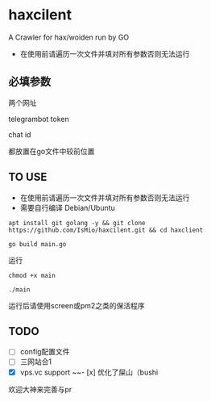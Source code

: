 # haxcilent
A Crawler for hax/woiden run by GO 

- 在使用前请遍历一次文件并填对所有参数否则无法运行

## 必填参数
  
  两个网址
  
  telegrambot token
  
  chat id
  
  都放置在go文件中较前位置

## TO USE
- 在使用前请遍历一次文件并填对所有参数否则无法运行
- 需要自行编译
Debian/Ubuntu
```
apt install git golang -y && git clone https://github.com/IsMio/haxcilent.git && cd haxclient
```
```
go build main.go
```
运行
```
chmod +x main 
```
```
./main
```
运行后请使用screen或pm2之类的保活程序
## TODO
- [ ] config配置文件
- [ ] 三网站合1
- [x] vps.vc support 
~~- [x] 优化了屎山（bushi

欢迎大神来完善与pr
